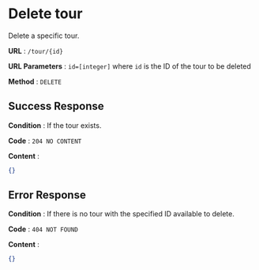 # Delete tour

Delete a specific tour.

**URL** : `/tour/{id}`

**URL Parameters** : `id=[integer]` where `id` is the ID of the tour to be deleted

**Method** : `DELETE`

## Success Response

**Condition** : If the tour exists.

**Code** : `204 NO CONTENT`

**Content** : 
```json
{}
```

## Error Response

**Condition** : If there is no tour with the specified ID available to delete.

**Code** : `404 NOT FOUND`

**Content** : 
```json
{}
```
